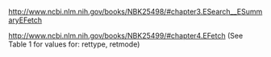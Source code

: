 
http://www.ncbi.nlm.nih.gov/books/NBK25498/#chapter3.ESearch__ESummaryEFetch

http://www.ncbi.nlm.nih.gov/books/NBK25499/#chapter4.EFetch (See Table 1 for values for: rettype, retmode)
